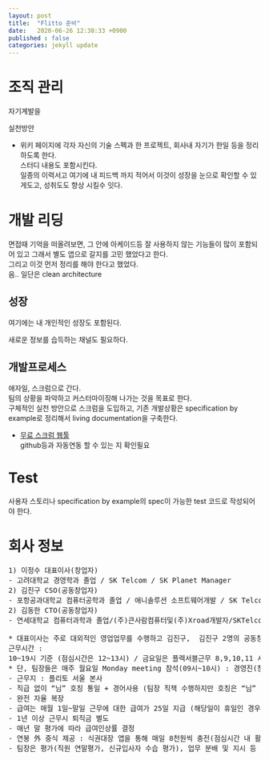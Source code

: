 ```yaml
---
layout: post
title:  "Flitto 준비"
date:   2020-06-26 12:38:33 +0900
published : false
categories: jekyll update
---
```


# 조직 관리

자기계발을 

실천방안
* 위키 페이지에 각자 자신의 기술 스펙과 한 프로젝트, 회사내 자기가 한일 등을 정리하도록 한다.   
스터디 내용도 포함시킨다.   
일종의 이력서고 여기에 내 피드백 까지 적어서 이것이 성장을 눈으로 확인할 수 있게도고, 성취도도 향상 시킬수 잇다.    


# 개발 리딩
면접때 기억을 떠올려보면, 그 안에 아케이드등 잘 사용하지 않는 기능들이 많이 포함되어 있고 그래서 별도 앱으로 갈지를 고민 했었다고 한다.   
그리고 이것 먼저 정리를 해야 한다고 했었다.   
음.. 일단은 clean architecture

## 성장
여기에는 내 개인적인 성장도 포함된다.    

새로운 정보를 습득하는 채널도 필요하다.   

## 개발프로세스 
애자일, 스크럼으로 간다.   
팀의 상황을 파악하고 커스터마이징해 나가는 것을 목표로 한다.  
구체적인 실천 방안으로 스크럼을 도입하고, 기존 개발상황은 specification by example로 정리해서 living documentation을 구축한다.    



* [무료 스크럼 웹툴](https://app.ntaskmanager.com/)  
github등과 자동연동 할 수 있는 지 확인필요

# Test
사용자 스토리나 specification by example의 spec이 가능한 test 코드로 작성되어야 한다.  



# 회사 정보

<pre>
1) 이정수 대표이사(창업자)
- 고려대학교 경영학과 졸업 / SK Telcom / SK Planet Manager
2) 김진구 CSO(공동창업자)
- 포항공과대학교 컴퓨터공학과 졸업 / 애니솔루션 소프트웨어개발 / SK Telcom /SKPlanetManager
2) 김동한 CTO(공동창업자)
- 연세대학교 컴퓨터과학과 졸업/(주)큰사람컴퓨터및(주)Xroad개발자/SKTelcom/SKPlanetManager

* 대표이사는 주로 대외적인 영업업무를 수행하고 김진구,  김진구 2명의 공동창업자께서 플랫폼 개발업무의 리더역할을 담당하고 있습니다.
근무시간 : 
10~19시 기준 (점심시간은 12~13시) / 금요일은 플렉서블근무 8,9,10,11 시 출근시간 선택하여 맞춰서 퇴근
* 단, 팀장들은 매주 월요일 Monday meeting 참석(09시~10시) : 경영진(창업자 3명) 및 팀장 참석
- 근무지 : 플리토 서울 본사
- 직급 없이 “님” 호칭 통일 + 경어사용 (팀장 직책 수행하지만 호칭은 “님” : 대표이사 포함 경영진도 동일)
- 완전 자율 복장
- 급여는 매월 1일~말일 근무에 대한 급여가 25일 지급 (해당일이 휴일인 경우 그 전 영업일 지급)
- 1년 이상 근무시 퇴직금 별도
- 매년 말 평가에 따라 급여인상률 결정
- 연봉 外 중식 제공 : 식권대장 앱을 통해 매일 8천원씩 충전(점심시간 내 활용 가능)
- 팀장은 평가(직원 연말평가, 신규입사자 수습 평가), 업무 분배 및 지시 등 전반적 관리 업무 수행
</pre>
